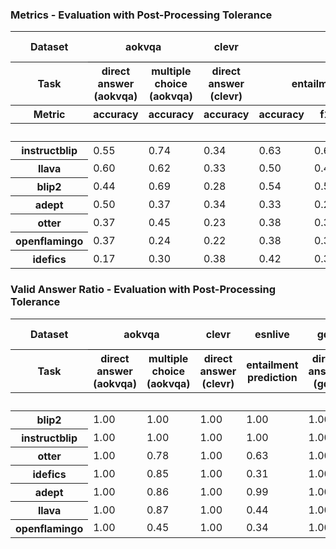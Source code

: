 ### Metrics - Evaluation with Post-Processing Tolerance


<table id="T_ed29c">
<thead>
<tr>
<th class="index_name level0">Dataset</th>
<th class="col_heading level0 col0" colspan="2" id="T_ed29c_level0_col0" style="border-bottom: 1px solid black;">aokvqa</th>
<th class="col_heading level0 col2" id="T_ed29c_level0_col2" style="border-bottom: 1px solid black;">clevr</th>
<th class="col_heading level0 col3" colspan="4" id="T_ed29c_level0_col3" style="border-bottom: 1px solid black;">esnlive</th>
<th class="col_heading level0 col7" id="T_ed29c_level0_col7" style="border-bottom: 1px solid black;">gqa</th>
<th class="col_heading level0 col8" colspan="4" id="T_ed29c_level0_col8" style="border-bottom: 1px solid black;">hateful_memes</th>
<th class="col_heading level0 col12" colspan="4" id="T_ed29c_level0_col12" style="border-bottom: 1px solid black;">mami</th>
<th class="col_heading level0 col16" colspan="4" id="T_ed29c_level0_col16" style="border-bottom: 1px solid black;">mvsa</th>
<th class="col_heading level0 col20" id="T_ed29c_level0_col20" style="border-bottom: 1px solid black;">okvqa</th>
<th class="col_heading level0 col21" id="T_ed29c_level0_col21" style="border-bottom: 1px solid black;">scienceqa</th>
<th class="col_heading level0 col22" id="T_ed29c_level0_col22" style="border-bottom: 1px solid black;">Average Accuracy</th>
</tr>
<tr>
<th class="index_name level1">Task</th>
<th class="col_heading level1 col0" id="T_ed29c_level1_col0">direct answer (aokvqa)</th>
<th class="col_heading level1 col1" id="T_ed29c_level1_col1">multiple choice (aokvqa)</th>
<th class="col_heading level1 col2" id="T_ed29c_level1_col2">direct answer (clevr)</th>
<th class="col_heading level1 col3" colspan="4" id="T_ed29c_level1_col3">entailment prediction</th>
<th class="col_heading level1 col7" id="T_ed29c_level1_col7">direct answer (gqa)</th>
<th class="col_heading level1 col8" colspan="4" id="T_ed29c_level1_col8">hate classification</th>
<th class="col_heading level1 col12" colspan="4" id="T_ed29c_level1_col12">sexism classification</th>
<th class="col_heading level1 col16" colspan="4" id="T_ed29c_level1_col16">sentiment analysis</th>
<th class="col_heading level1 col20" id="T_ed29c_level1_col20">direct answer (okvqa)</th>
<th class="col_heading level1 col21" id="T_ed29c_level1_col21">multiple choice (sqa)</th>
<th class="col_heading level1 col22" id="T_ed29c_level1_col22"></th>
</tr>
<tr>
<th class="index_name level2">Metric</th>
<th class="col_heading level2 col0" id="T_ed29c_level2_col0">accuracy</th>
<th class="col_heading level2 col1" id="T_ed29c_level2_col1">accuracy</th>
<th class="col_heading level2 col2" id="T_ed29c_level2_col2">accuracy</th>
<th class="col_heading level2 col3" id="T_ed29c_level2_col3">accuracy</th>
<th class="col_heading level2 col4" id="T_ed29c_level2_col4">f1</th>
<th class="col_heading level2 col5" id="T_ed29c_level2_col5">precision</th>
<th class="col_heading level2 col6" id="T_ed29c_level2_col6">recall</th>
<th class="col_heading level2 col7" id="T_ed29c_level2_col7">accuracy</th>
<th class="col_heading level2 col8" id="T_ed29c_level2_col8">accuracy</th>
<th class="col_heading level2 col9" id="T_ed29c_level2_col9">f1</th>
<th class="col_heading level2 col10" id="T_ed29c_level2_col10">precision</th>
<th class="col_heading level2 col11" id="T_ed29c_level2_col11">recall</th>
<th class="col_heading level2 col12" id="T_ed29c_level2_col12">accuracy</th>
<th class="col_heading level2 col13" id="T_ed29c_level2_col13">f1</th>
<th class="col_heading level2 col14" id="T_ed29c_level2_col14">precision</th>
<th class="col_heading level2 col15" id="T_ed29c_level2_col15">recall</th>
<th class="col_heading level2 col16" id="T_ed29c_level2_col16">accuracy</th>
<th class="col_heading level2 col17" id="T_ed29c_level2_col17">f1</th>
<th class="col_heading level2 col18" id="T_ed29c_level2_col18">precision</th>
<th class="col_heading level2 col19" id="T_ed29c_level2_col19">recall</th>
<th class="col_heading level2 col20" id="T_ed29c_level2_col20">accuracy</th>
<th class="col_heading level2 col21" id="T_ed29c_level2_col21">accuracy</th>
<th class="col_heading level2 col22" id="T_ed29c_level2_col22"></th>
</tr>
<tr>
<th class="index_name level0"></th>
<th class="blank col0"> </th>
<th class="blank col1"> </th>
<th class="blank col2"> </th>
<th class="blank col3"> </th>
<th class="blank col4"> </th>
<th class="blank col5"> </th>
<th class="blank col6"> </th>
<th class="blank col7"> </th>
<th class="blank col8"> </th>
<th class="blank col9"> </th>
<th class="blank col10"> </th>
<th class="blank col11"> </th>
<th class="blank col12"> </th>
<th class="blank col13"> </th>
<th class="blank col14"> </th>
<th class="blank col15"> </th>
<th class="blank col16"> </th>
<th class="blank col17"> </th>
<th class="blank col18"> </th>
<th class="blank col19"> </th>
<th class="blank col20"> </th>
<th class="blank col21"> </th>
<th class="blank col22"> </th>
</tr>
</thead>
<tbody>
<tr>
<th class="row_heading level0 row0" id="T_ed29c_level0_row0">instructblip</th>
<td class="data row0 col0" id="T_ed29c_row0_col0">0.55</td>
<td class="data row0 col1" id="T_ed29c_row0_col1">0.74</td>
<td class="data row0 col2" id="T_ed29c_row0_col2">0.34</td>
<td class="data row0 col3" id="T_ed29c_row0_col3">0.63</td>
<td class="data row0 col4" id="T_ed29c_row0_col4">0.64</td>
<td class="data row0 col5" id="T_ed29c_row0_col5">0.75</td>
<td class="data row0 col6" id="T_ed29c_row0_col6">0.63</td>
<td class="data row0 col7" id="T_ed29c_row0_col7">0.50</td>
<td class="data row0 col8" id="T_ed29c_row0_col8">0.58</td>
<td class="data row0 col9" id="T_ed29c_row0_col9">0.49</td>
<td class="data row0 col10" id="T_ed29c_row0_col10">0.63</td>
<td class="data row0 col11" id="T_ed29c_row0_col11">0.40</td>
<td class="data row0 col12" id="T_ed29c_row0_col12">0.56</td>
<td class="data row0 col13" id="T_ed29c_row0_col13">0.57</td>
<td class="data row0 col14" id="T_ed29c_row0_col14">0.54</td>
<td class="data row0 col15" id="T_ed29c_row0_col15">0.61</td>
<td class="data row0 col16" id="T_ed29c_row0_col16">0.68</td>
<td class="data row0 col17" id="T_ed29c_row0_col17">0.67</td>
<td class="data row0 col18" id="T_ed29c_row0_col18">0.67</td>
<td class="data row0 col19" id="T_ed29c_row0_col19">0.68</td>
<td class="data row0 col20" id="T_ed29c_row0_col20">0.52</td>
<td class="data row0 col21" id="T_ed29c_row0_col21">0.49</td>
<td class="data row0 col22" id="T_ed29c_row0_col22">0.55</td>
</tr>
<tr>
<th class="row_heading level0 row1" id="T_ed29c_level0_row1">llava</th>
<td class="data row1 col0" id="T_ed29c_row1_col0">0.60</td>
<td class="data row1 col1" id="T_ed29c_row1_col1">0.62</td>
<td class="data row1 col2" id="T_ed29c_row1_col2">0.33</td>
<td class="data row1 col3" id="T_ed29c_row1_col3">0.50</td>
<td class="data row1 col4" id="T_ed29c_row1_col4">0.46</td>
<td class="data row1 col5" id="T_ed29c_row1_col5">0.65</td>
<td class="data row1 col6" id="T_ed29c_row1_col6">0.50</td>
<td class="data row1 col7" id="T_ed29c_row1_col7">0.51</td>
<td class="data row1 col8" id="T_ed29c_row1_col8">0.63</td>
<td class="data row1 col9" id="T_ed29c_row1_col9">0.77</td>
<td class="data row1 col10" id="T_ed29c_row1_col10">0.63</td>
<td class="data row1 col11" id="T_ed29c_row1_col11">1.00</td>
<td class="data row1 col12" id="T_ed29c_row1_col12">0.68</td>
<td class="data row1 col13" id="T_ed29c_row1_col13">0.81</td>
<td class="data row1 col14" id="T_ed29c_row1_col14">0.68</td>
<td class="data row1 col15" id="T_ed29c_row1_col15">1.00</td>
<td class="data row1 col16" id="T_ed29c_row1_col16">0.68</td>
<td class="data row1 col17" id="T_ed29c_row1_col17">0.67</td>
<td class="data row1 col18" id="T_ed29c_row1_col18">0.66</td>
<td class="data row1 col19" id="T_ed29c_row1_col19">0.68</td>
<td class="data row1 col20" id="T_ed29c_row1_col20">0.58</td>
<td class="data row1 col21" id="T_ed29c_row1_col21">0.37</td>
<td class="data row1 col22" id="T_ed29c_row1_col22">0.54</td>
</tr>
<tr>
<th class="row_heading level0 row2" id="T_ed29c_level0_row2">blip2</th>
<td class="data row2 col0" id="T_ed29c_row2_col0">0.44</td>
<td class="data row2 col1" id="T_ed29c_row2_col1">0.69</td>
<td class="data row2 col2" id="T_ed29c_row2_col2">0.28</td>
<td class="data row2 col3" id="T_ed29c_row2_col3">0.54</td>
<td class="data row2 col4" id="T_ed29c_row2_col4">0.51</td>
<td class="data row2 col5" id="T_ed29c_row2_col5">0.72</td>
<td class="data row2 col6" id="T_ed29c_row2_col6">0.54</td>
<td class="data row2 col7" id="T_ed29c_row2_col7">0.33</td>
<td class="data row2 col8" id="T_ed29c_row2_col8">0.61</td>
<td class="data row2 col9" id="T_ed29c_row2_col9">0.61</td>
<td class="data row2 col10" id="T_ed29c_row2_col10">0.60</td>
<td class="data row2 col11" id="T_ed29c_row2_col11">0.61</td>
<td class="data row2 col12" id="T_ed29c_row2_col12">0.52</td>
<td class="data row2 col13" id="T_ed29c_row2_col13">0.67</td>
<td class="data row2 col14" id="T_ed29c_row2_col14">0.51</td>
<td class="data row2 col15" id="T_ed29c_row2_col15">0.99</td>
<td class="data row2 col16" id="T_ed29c_row2_col16">0.68</td>
<td class="data row2 col17" id="T_ed29c_row2_col17">0.68</td>
<td class="data row2 col18" id="T_ed29c_row2_col18">0.68</td>
<td class="data row2 col19" id="T_ed29c_row2_col19">0.68</td>
<td class="data row2 col20" id="T_ed29c_row2_col20">0.35</td>
<td class="data row2 col21" id="T_ed29c_row2_col21">0.37</td>
<td class="data row2 col22" id="T_ed29c_row2_col22">0.47</td>
</tr>
<tr>
<th class="row_heading level0 row3" id="T_ed29c_level0_row3">adept</th>
<td class="data row3 col0" id="T_ed29c_row3_col0">0.50</td>
<td class="data row3 col1" id="T_ed29c_row3_col1">0.37</td>
<td class="data row3 col2" id="T_ed29c_row3_col2">0.34</td>
<td class="data row3 col3" id="T_ed29c_row3_col3">0.33</td>
<td class="data row3 col4" id="T_ed29c_row3_col4">0.25</td>
<td class="data row3 col5" id="T_ed29c_row3_col5">0.61</td>
<td class="data row3 col6" id="T_ed29c_row3_col6">0.33</td>
<td class="data row3 col7" id="T_ed29c_row3_col7">0.44</td>
<td class="data row3 col8" id="T_ed29c_row3_col8">0.55</td>
<td class="data row3 col9" id="T_ed29c_row3_col9">0.63</td>
<td class="data row3 col10" id="T_ed29c_row3_col10">0.60</td>
<td class="data row3 col11" id="T_ed29c_row3_col11">0.67</td>
<td class="data row3 col12" id="T_ed29c_row3_col12">0.53</td>
<td class="data row3 col13" id="T_ed29c_row3_col13">0.64</td>
<td class="data row3 col14" id="T_ed29c_row3_col14">0.55</td>
<td class="data row3 col15" id="T_ed29c_row3_col15">0.75</td>
<td class="data row3 col16" id="T_ed29c_row3_col16">0.59</td>
<td class="data row3 col17" id="T_ed29c_row3_col17">0.54</td>
<td class="data row3 col18" id="T_ed29c_row3_col18">0.58</td>
<td class="data row3 col19" id="T_ed29c_row3_col19">0.59</td>
<td class="data row3 col20" id="T_ed29c_row3_col20">0.48</td>
<td class="data row3 col21" id="T_ed29c_row3_col21">0.32</td>
<td class="data row3 col22" id="T_ed29c_row3_col22">0.44</td>
</tr>
<tr>
<th class="row_heading level0 row4" id="T_ed29c_level0_row4">otter</th>
<td class="data row4 col0" id="T_ed29c_row4_col0">0.37</td>
<td class="data row4 col1" id="T_ed29c_row4_col1">0.45</td>
<td class="data row4 col2" id="T_ed29c_row4_col2">0.23</td>
<td class="data row4 col3" id="T_ed29c_row4_col3">0.38</td>
<td class="data row4 col4" id="T_ed29c_row4_col4">0.32</td>
<td class="data row4 col5" id="T_ed29c_row4_col5">0.42</td>
<td class="data row4 col6" id="T_ed29c_row4_col6">0.38</td>
<td class="data row4 col7" id="T_ed29c_row4_col7">0.38</td>
<td class="data row4 col8" id="T_ed29c_row4_col8">0.51</td>
<td class="data row4 col9" id="T_ed29c_row4_col9">0.19</td>
<td class="data row4 col10" id="T_ed29c_row4_col10">0.54</td>
<td class="data row4 col11" id="T_ed29c_row4_col11">0.11</td>
<td class="data row4 col12" id="T_ed29c_row4_col12">0.57</td>
<td class="data row4 col13" id="T_ed29c_row4_col13">0.43</td>
<td class="data row4 col14" id="T_ed29c_row4_col14">0.65</td>
<td class="data row4 col15" id="T_ed29c_row4_col15">0.32</td>
<td class="data row4 col16" id="T_ed29c_row4_col16">0.59</td>
<td class="data row4 col17" id="T_ed29c_row4_col17">0.60</td>
<td class="data row4 col18" id="T_ed29c_row4_col18">0.65</td>
<td class="data row4 col19" id="T_ed29c_row4_col19">0.59</td>
<td class="data row4 col20" id="T_ed29c_row4_col20">0.42</td>
<td class="data row4 col21" id="T_ed29c_row4_col21">0.39</td>
<td class="data row4 col22" id="T_ed29c_row4_col22">0.43</td>
</tr>
<tr>
<th class="row_heading level0 row5" id="T_ed29c_level0_row5">openflamingo</th>
<td class="data row5 col0" id="T_ed29c_row5_col0">0.37</td>
<td class="data row5 col1" id="T_ed29c_row5_col1">0.24</td>
<td class="data row5 col2" id="T_ed29c_row5_col2">0.22</td>
<td class="data row5 col3" id="T_ed29c_row5_col3">0.38</td>
<td class="data row5 col4" id="T_ed29c_row5_col4">0.32</td>
<td class="data row5 col5" id="T_ed29c_row5_col5">0.38</td>
<td class="data row5 col6" id="T_ed29c_row5_col6">0.38</td>
<td class="data row5 col7" id="T_ed29c_row5_col7">0.34</td>
<td class="data row5 col8" id="T_ed29c_row5_col8">0.46</td>
<td class="data row5 col9" id="T_ed29c_row5_col9">0.49</td>
<td class="data row5 col10" id="T_ed29c_row5_col10">0.47</td>
<td class="data row5 col11" id="T_ed29c_row5_col11">0.50</td>
<td class="data row5 col12" id="T_ed29c_row5_col12">0.50</td>
<td class="data row5 col13" id="T_ed29c_row5_col13">0.20</td>
<td class="data row5 col14" id="T_ed29c_row5_col14">0.57</td>
<td class="data row5 col15" id="T_ed29c_row5_col15">0.12</td>
<td class="data row5 col16" id="T_ed29c_row5_col16">0.57</td>
<td class="data row5 col17" id="T_ed29c_row5_col17">0.42</td>
<td class="data row5 col18" id="T_ed29c_row5_col18">0.66</td>
<td class="data row5 col19" id="T_ed29c_row5_col19">0.57</td>
<td class="data row5 col20" id="T_ed29c_row5_col20">0.38</td>
<td class="data row5 col21" id="T_ed29c_row5_col21">0.38</td>
<td class="data row5 col22" id="T_ed29c_row5_col22">0.39</td>
</tr>
<tr>
<th class="row_heading level0 row6" id="T_ed29c_level0_row6">idefics</th>
<td class="data row6 col0" id="T_ed29c_row6_col0">0.17</td>
<td class="data row6 col1" id="T_ed29c_row6_col1">0.30</td>
<td class="data row6 col2" id="T_ed29c_row6_col2">0.38</td>
<td class="data row6 col3" id="T_ed29c_row6_col3">0.42</td>
<td class="data row6 col4" id="T_ed29c_row6_col4">0.32</td>
<td class="data row6 col5" id="T_ed29c_row6_col5">0.38</td>
<td class="data row6 col6" id="T_ed29c_row6_col6">0.42</td>
<td class="data row6 col7" id="T_ed29c_row6_col7">0.34</td>
<td class="data row6 col8" id="T_ed29c_row6_col8">0.50</td>
<td class="data row6 col9" id="T_ed29c_row6_col9">0.67</td>
<td class="data row6 col10" id="T_ed29c_row6_col10">0.50</td>
<td class="data row6 col11" id="T_ed29c_row6_col11">1.00</td>
<td class="data row6 col12" id="T_ed29c_row6_col12">0.52</td>
<td class="data row6 col13" id="T_ed29c_row6_col13">0.34</td>
<td class="data row6 col14" id="T_ed29c_row6_col14">0.54</td>
<td class="data row6 col15" id="T_ed29c_row6_col15">0.24</td>
<td class="data row6 col16" id="T_ed29c_row6_col16">0.17</td>
<td class="data row6 col17" id="T_ed29c_row6_col17">0.14</td>
<td class="data row6 col18" id="T_ed29c_row6_col18">0.73</td>
<td class="data row6 col19" id="T_ed29c_row6_col19">0.17</td>
<td class="data row6 col20" id="T_ed29c_row6_col20">0.20</td>
<td class="data row6 col21" id="T_ed29c_row6_col21">0.32</td>
<td class="data row6 col22" id="T_ed29c_row6_col22">0.34</td>
</tr>
</tbody>
</table>


### Valid Answer Ratio - Evaluation with Post-Processing Tolerance


<table id="T_3be67">
<thead>
<tr>
<th class="index_name level0">Dataset</th>
<th class="col_heading level0 col0" colspan="2" id="T_3be67_level0_col0" style="border-bottom: 1px solid black;">aokvqa</th>
<th class="col_heading level0 col2" id="T_3be67_level0_col2" style="border-bottom: 1px solid black;">clevr</th>
<th class="col_heading level0 col3" id="T_3be67_level0_col3" style="border-bottom: 1px solid black;">esnlive</th>
<th class="col_heading level0 col4" id="T_3be67_level0_col4" style="border-bottom: 1px solid black;">gqa</th>
<th class="col_heading level0 col5" id="T_3be67_level0_col5" style="border-bottom: 1px solid black;">hateful_memes</th>
<th class="col_heading level0 col6" id="T_3be67_level0_col6" style="border-bottom: 1px solid black;">mami</th>
<th class="col_heading level0 col7" id="T_3be67_level0_col7" style="border-bottom: 1px solid black;">mvsa</th>
<th class="col_heading level0 col8" id="T_3be67_level0_col8" style="border-bottom: 1px solid black;">okvqa</th>
<th class="col_heading level0 col9" id="T_3be67_level0_col9" style="border-bottom: 1px solid black;">scienceqa</th>
<th class="col_heading level0 col10" id="T_3be67_level0_col10" style="border-bottom: 1px solid black;">Average Ratio</th>
</tr>
<tr>
<th class="index_name level1">Task</th>
<th class="col_heading level1 col0" id="T_3be67_level1_col0">direct answer (aokvqa)</th>
<th class="col_heading level1 col1" id="T_3be67_level1_col1">multiple choice (aokvqa)</th>
<th class="col_heading level1 col2" id="T_3be67_level1_col2">direct answer (clevr)</th>
<th class="col_heading level1 col3" id="T_3be67_level1_col3">entailment prediction</th>
<th class="col_heading level1 col4" id="T_3be67_level1_col4">direct answer (gqa)</th>
<th class="col_heading level1 col5" id="T_3be67_level1_col5">hate classification</th>
<th class="col_heading level1 col6" id="T_3be67_level1_col6">sexism classification</th>
<th class="col_heading level1 col7" id="T_3be67_level1_col7">sentiment analysis</th>
<th class="col_heading level1 col8" id="T_3be67_level1_col8">direct answer (okvqa)</th>
<th class="col_heading level1 col9" id="T_3be67_level1_col9">multiple choice (sqa)</th>
<th class="col_heading level1 col10" id="T_3be67_level1_col10"></th>
</tr>
<tr>
<th class="index_name level0"></th>
<th class="blank col0"> </th>
<th class="blank col1"> </th>
<th class="blank col2"> </th>
<th class="blank col3"> </th>
<th class="blank col4"> </th>
<th class="blank col5"> </th>
<th class="blank col6"> </th>
<th class="blank col7"> </th>
<th class="blank col8"> </th>
<th class="blank col9"> </th>
<th class="blank col10"> </th>
</tr>
</thead>
<tbody>
<tr>
<th class="row_heading level0 row0" id="T_3be67_level0_row0">blip2</th>
<td class="data row0 col0" id="T_3be67_row0_col0">1.00</td>
<td class="data row0 col1" id="T_3be67_row0_col1">1.00</td>
<td class="data row0 col2" id="T_3be67_row0_col2">1.00</td>
<td class="data row0 col3" id="T_3be67_row0_col3">1.00</td>
<td class="data row0 col4" id="T_3be67_row0_col4">1.00</td>
<td class="data row0 col5" id="T_3be67_row0_col5">1.00</td>
<td class="data row0 col6" id="T_3be67_row0_col6">1.00</td>
<td class="data row0 col7" id="T_3be67_row0_col7">1.00</td>
<td class="data row0 col8" id="T_3be67_row0_col8">1.00</td>
<td class="data row0 col9" id="T_3be67_row0_col9">0.94</td>
<td class="data row0 col10" id="T_3be67_row0_col10">0.99</td>
</tr>
<tr>
<th class="row_heading level0 row1" id="T_3be67_level0_row1">instructblip</th>
<td class="data row1 col0" id="T_3be67_row1_col0">1.00</td>
<td class="data row1 col1" id="T_3be67_row1_col1">1.00</td>
<td class="data row1 col2" id="T_3be67_row1_col2">1.00</td>
<td class="data row1 col3" id="T_3be67_row1_col3">1.00</td>
<td class="data row1 col4" id="T_3be67_row1_col4">1.00</td>
<td class="data row1 col5" id="T_3be67_row1_col5">1.00</td>
<td class="data row1 col6" id="T_3be67_row1_col6">0.93</td>
<td class="data row1 col7" id="T_3be67_row1_col7">1.00</td>
<td class="data row1 col8" id="T_3be67_row1_col8">1.00</td>
<td class="data row1 col9" id="T_3be67_row1_col9">0.10</td>
<td class="data row1 col10" id="T_3be67_row1_col10">0.90</td>
</tr>
<tr>
<th class="row_heading level0 row2" id="T_3be67_level0_row2">otter</th>
<td class="data row2 col0" id="T_3be67_row2_col0">1.00</td>
<td class="data row2 col1" id="T_3be67_row2_col1">0.78</td>
<td class="data row2 col2" id="T_3be67_row2_col2">1.00</td>
<td class="data row2 col3" id="T_3be67_row2_col3">0.63</td>
<td class="data row2 col4" id="T_3be67_row2_col4">1.00</td>
<td class="data row2 col5" id="T_3be67_row2_col5">0.92</td>
<td class="data row2 col6" id="T_3be67_row2_col6">0.76</td>
<td class="data row2 col7" id="T_3be67_row2_col7">1.00</td>
<td class="data row2 col8" id="T_3be67_row2_col8">1.00</td>
<td class="data row2 col9" id="T_3be67_row2_col9">0.09</td>
<td class="data row2 col10" id="T_3be67_row2_col10">0.82</td>
</tr>
<tr>
<th class="row_heading level0 row3" id="T_3be67_level0_row3">idefics</th>
<td class="data row3 col0" id="T_3be67_row3_col0">1.00</td>
<td class="data row3 col1" id="T_3be67_row3_col1">0.85</td>
<td class="data row3 col2" id="T_3be67_row3_col2">1.00</td>
<td class="data row3 col3" id="T_3be67_row3_col3">0.31</td>
<td class="data row3 col4" id="T_3be67_row3_col4">1.00</td>
<td class="data row3 col5" id="T_3be67_row3_col5">1.00</td>
<td class="data row3 col6" id="T_3be67_row3_col6">0.94</td>
<td class="data row3 col7" id="T_3be67_row3_col7">1.00</td>
<td class="data row3 col8" id="T_3be67_row3_col8">1.00</td>
<td class="data row3 col9" id="T_3be67_row3_col9">0.05</td>
<td class="data row3 col10" id="T_3be67_row3_col10">0.81</td>
</tr>
<tr>
<th class="row_heading level0 row4" id="T_3be67_level0_row4">adept</th>
<td class="data row4 col0" id="T_3be67_row4_col0">1.00</td>
<td class="data row4 col1" id="T_3be67_row4_col1">0.86</td>
<td class="data row4 col2" id="T_3be67_row4_col2">1.00</td>
<td class="data row4 col3" id="T_3be67_row4_col3">0.99</td>
<td class="data row4 col4" id="T_3be67_row4_col4">1.00</td>
<td class="data row4 col5" id="T_3be67_row4_col5">0.13</td>
<td class="data row4 col6" id="T_3be67_row4_col6">0.26</td>
<td class="data row4 col7" id="T_3be67_row4_col7">0.99</td>
<td class="data row4 col8" id="T_3be67_row4_col8">1.00</td>
<td class="data row4 col9" id="T_3be67_row4_col9">0.06</td>
<td class="data row4 col10" id="T_3be67_row4_col10">0.73</td>
</tr>
<tr>
<th class="row_heading level0 row5" id="T_3be67_level0_row5">llava</th>
<td class="data row5 col0" id="T_3be67_row5_col0">1.00</td>
<td class="data row5 col1" id="T_3be67_row5_col1">0.87</td>
<td class="data row5 col2" id="T_3be67_row5_col2">1.00</td>
<td class="data row5 col3" id="T_3be67_row5_col3">0.44</td>
<td class="data row5 col4" id="T_3be67_row5_col4">1.00</td>
<td class="data row5 col5" id="T_3be67_row5_col5">0.29</td>
<td class="data row5 col6" id="T_3be67_row5_col6">0.48</td>
<td class="data row5 col7" id="T_3be67_row5_col7">0.87</td>
<td class="data row5 col8" id="T_3be67_row5_col8">1.00</td>
<td class="data row5 col9" id="T_3be67_row5_col9">0.07</td>
<td class="data row5 col10" id="T_3be67_row5_col10">0.70</td>
</tr>
<tr>
<th class="row_heading level0 row6" id="T_3be67_level0_row6">openflamingo</th>
<td class="data row6 col0" id="T_3be67_row6_col0">1.00</td>
<td class="data row6 col1" id="T_3be67_row6_col1">0.45</td>
<td class="data row6 col2" id="T_3be67_row6_col2">1.00</td>
<td class="data row6 col3" id="T_3be67_row6_col3">0.34</td>
<td class="data row6 col4" id="T_3be67_row6_col4">1.00</td>
<td class="data row6 col5" id="T_3be67_row6_col5">0.40</td>
<td class="data row6 col6" id="T_3be67_row6_col6">0.70</td>
<td class="data row6 col7" id="T_3be67_row6_col7">0.84</td>
<td class="data row6 col8" id="T_3be67_row6_col8">1.00</td>
<td class="data row6 col9" id="T_3be67_row6_col9">0.04</td>
<td class="data row6 col10" id="T_3be67_row6_col10">0.68</td>
</tr>
</tbody>
</table>
